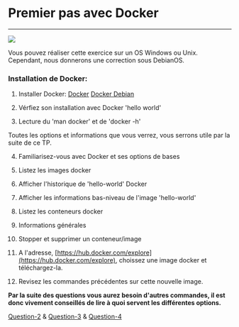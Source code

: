 # Premier pas avec Docker
---

![](https://d33wubrfki0l68.cloudfront.net/33282cd91fc50462bc515a615cccafa37fe07a63/3e476/images/logo.png)

Vous pouvez réaliser cette exercice sur un OS Windows ou Unix.
Cependant, nous donnerons une correction sous DebianOS.

### Installation de Docker:

1. Installer Docker:
[Docker](https://www.docker.com/get-started)
[Docker Debian](https://docs.docker.com/install/linux/docker-ce/debian/)

2. Vérfiez son installation avec Docker 'hello world'

3. Lecture du 'man docker' et de 'docker -h'

Toutes les options et informations que vous verrez, vous serrons utile par la suite de ce TP.

4. Familiarisez-vous avec Docker et ses options de bases

5. Listez les images docker

6. Afficher l'historique de 'hello-world' Docker

7. Afficher les informations bas-niveau de l'image 'hello-world'

8. Listez les conteneurs docker

9. Informations générales

10. Stopper et supprimer un conteneur/image

11. A l'adresse, [https://hub.docker.com/explore](https://hub.docker.com/explore), choissez une image docker et téléchargez-la.

12. Revisez les commandes précédentes sur cette nouvelle image.

**Par la suite des questions vous aurez besoin d'autres commandes, il est donc vivement conseillés de lire à quoi servent les différentes options.**


[Question-2](https://github.com/clem9669/DockerOrNot/blob/master/Question-2/Question-2.md) &
[Question-3](https://github.com/clem9669/DockerOrNot/blob/master/Question-3/Question-3.md) &
[Question-4](https://github.com/clem9669/DockerOrNot/blob/master/Question-4/Question-4.md)
